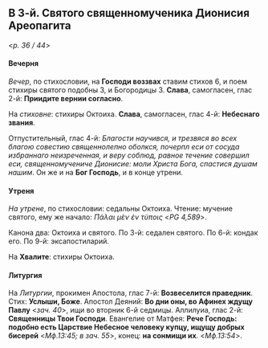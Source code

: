 
## В 3-й. Святого священномученика Дионисия Ареопагита

<*p. 36 / 44*>

#### Вечерня

*Вечер*, по стихословии, на **Господи воззвах** ставим стихов 6, и поем стихиры святого подобны 3, 
и Богородицы 3. **Слава**, самогласен, глас 2-й: **Приидите вернии согласно**.

На *стиховне*: стихиры Октоиха. **Слава**, самогласен, глас 4-й: **Небеснаго звания**.

Отпустительный, глас 4-й: *Благости научився, и трезвяся во всех благою совестию священнолепно оболкся, 
почерпл еси от сосуда избраннаго неизреченная, и веру соблюд, равное течение совершил еси, священномучениче 
Дионисие: моли Христа Бога, спастися душам нашим*. 
Он же и на **Бог Господь**, и в конце утрени. 

#### Утреня

*На утрене*, по стихословии: седальны Октоиха. Чтение: мучение святого, ему же начало: 
*Πάλαι μὲν ἐν τύποις* <*PG 4,589*>.   

Канона два: Октоиха и святого. 
По 3-й: седален святого. 
По 6-й: кондак его. 
По 9-й: эксапостиларий.   

На **Хвалите**: стихиры Октоиха.   

#### Литургия 

На *Литургии*, прокимен Апостола, глас 7-й: **Возвеселится праведник**. Стих: **Услыши, Боже**. 
Апостол Деяний: **Во дни оны, во Афинех ждущу Павлу** <*зач. 40*>, ищи во вторник 6-й седмицы. 
Аллилуиа, глас 2-й: **Священницы Твои Господи**. 
Евангелие от Матфея: **Рече Господь: подобно есть Царствие Небесное человеку купцу, ищущу добрых бисерей** 
<*Мф.13:45; в зач. 55*>, конец: **на сонмищи их**. <*Мф.13:54*>.
